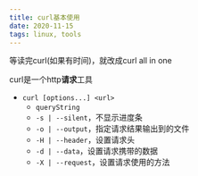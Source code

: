 ```yaml
---
title: curl基本使用
date: 2020-11-15
tags: linux, tools
---
```


等读完curl(如果有时间)，就改成curl all in one

curl是一个http**请求**工具

- `curl [options...] <url>`
    * `queryString`
    * `-s | --silent`，不显示进度条
    * `-o | --output`，指定请求结果输出到的文件
    * `-H | --header`，设置请求头
    * `-d | --data`，设置请求携带的数据
    * `-X | --request`，设置请求使用的方法

